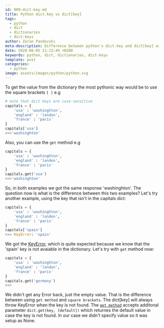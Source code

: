 ```yaml
---
id: 009-dict-key.md
title: Python dict.key vs dict[key]
tags:
  - python
  - dict
  - dictionaries
  - dict-keys
author: Zoran Pandovski
meta-description: Difference between python's dict.key and dict[key] explained with examples
date: 2020-06-05 21:13:49 +0200
keywords: python, dict, dictionaries, dict-keys
template: post
categories:
  - python
image: assets/images/python/python.svg
---
```


To get the value from the dictionary the most pythonic way would be to use the square brackets `[ ]` e.g

```python
# note that dict keys are case-sensitive
capitals = {
    'usa' : 'washinghton',
    'england' : 'london',
    'france' : 'paris'
}
capitals['usa']
>>>'washinghton'
```

Also, you can use the `get` method e.g

```python
capitals = {
    'usa' : 'washinghton',
    'england' : 'london',
    'france' : 'paris'
}
capitals.get('usa')
>>>'washinghton'
```
So, in both examples we got the same response 'washinghton'. The question now is what is the difference between this two examples? Let's try
another example, using the key that isn't in the capitals dict:

```python
capitals = {
    'usa' : 'washinghton',
    'england' : 'london',
    'france' : 'paris'
}
capitals['spain']
>>> KeyError: 'spain'
```

We got the [KeyError](https://docs.python.org/3/library/exceptions.html#KeyError), which is quite expected because we know that the 'spain' key is not avaiable in the dictionary. Let's try with `get` method now:


```python
capitals = {
    'usa' : 'washinghton',
    'england' : 'london',
    'france' : 'paris'
}
capitals.get('germany')
>>>
```

We didn't get any Error back, just the empty value. That is the difference between using `get method` and `square brackets`. The dict[key] will always throw KeyError when the key is not found. The [`get method`](https://docs.python.org/3/library/stdtypes.html#dict.get) accepts additonal parameter `dict.get(key, [default])` which returnes the default value in case the key is not found. In our case we didn't specify value so it was setup as None. 
